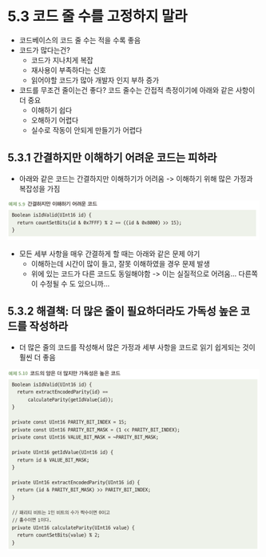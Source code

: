 # 5.3 코드 줄 수를 고정하지 말라
- 코드베이스의 코드 줄 수는 적을 수록 좋음
- 코드가 많다는건? 
  - 코드가 지나치게 복잡
  - 재사용이 부족하다는 신호
  - 읽어야할 코드가 많아 개발자 인지 부하 증가
- 코드를 무조건 줄이는건 좋다? 코드 줄수는 간접적 측정이기에 아래와 같은 사항이 더 중요
  - 이해하기 쉽다
  - 오해하기 어렵다
  - 실수로 작동이 안되게 만들기가 어렵다

## 5.3.1 간결하지만 이해하기 어려운 코드는 피하라
- 아래와 같은 코드는 간결하지만 이해하기가 어려움 -> 이해하기 위해 많은 가정과 복잡성을 가짐

![img_7.png](img_7.png)

- 모든 세부 사항을 매우 간결하게 할 때는 아래와 같은 문제 야기
  - 이해하는데 시간이 많이 들고, 잘못 이해하였을 경우 문제 발생
  - 위에 있는 코드가 다른 코드도 동일해야함 -> 이는 실질적으로 어려움... 다른쪽이 수정될 수 도 있으니까...

## 5.3.2 해결책: 더 많은 줄이 필요하더라도 가독성 높은 코드를 작성하라
- 더 많은 줄의 코드를 작성해서 많은 가정과 세부 사항을 코드로 읽기 쉽게되는 것이 훨씬 더 좋음

![img_8.png](img_8.png)

